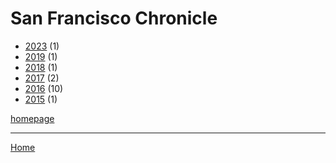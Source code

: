 # San Francisco Chronicle

  * [2023](./san-francisco-chronicle-2023.md) (1)
  * [2019](./san-francisco-chronicle-2019.md) (1)
  * [2018](./san-francisco-chronicle-2018.md) (1)
  * [2017](./san-francisco-chronicle-2017.md) (2)
  * [2016](./san-francisco-chronicle-2016.md) (10)
  * [2015](./san-francisco-chronicle-2015.md) (1)

[homepage](https://www.sfchronicle.com/)

----

[Home](../index.md)
